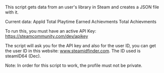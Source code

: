 This script gets data from an user's library in Steam and creates a JSON file with it.

Current data:
AppId
Total Playtime
Earned Achievments
Total Achievments

To run this, you must have an active API Key: https://steamcommunity.com/dev/apikey

The script will ask you for the API key and also for the user ID, you can get the user ID in this website: www.steamidfinder.com. The ID used is steamID64 (Dec).

Note: In order for this script to work, the profile must not be private. 
